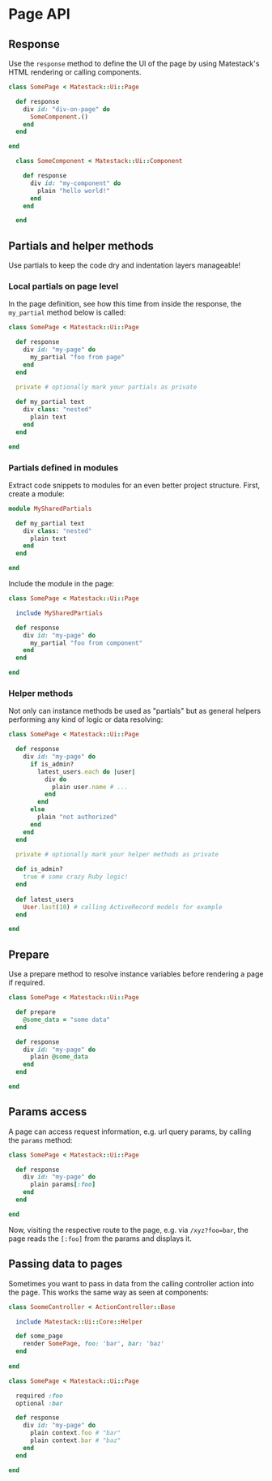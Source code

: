 # Page API

## Response

Use the `response` method to define the UI of the page by using Matestack's HTML rendering or calling components.

```ruby
class SomePage < Matestack::Ui::Page

  def response
    div id: "div-on-page" do
      SomeComponent.()
    end
  end

end
```

```ruby
  class SomeComponent < Matestack::Ui::Component

    def response
      div id: "my-component" do
        plain "hello world!"
      end
    end

  end
```

## Partials and helper methods

Use partials to keep the code dry and indentation layers manageable!

### Local partials on page level

In the page definition, see how this time from inside the response, the `my_partial` method below is called:

```ruby
class SomePage < Matestack::Ui::Page

  def response
    div id: "my-page" do
      my_partial "foo from page"
    end
  end
  
  private # optionally mark your partials as private

  def my_partial text
    div class: "nested"
      plain text
    end
  end

end
```

### Partials defined in modules

Extract code snippets to modules for an even better project structure. First, create a module:

```ruby
module MySharedPartials

  def my_partial text
    div class: "nested"
      plain text
    end
  end

end
```

Include the module in the page:

```ruby
class SomePage < Matestack::Ui::Page

  include MySharedPartials

  def response
    div id: "my-page" do
      my_partial "foo from component"
    end
  end

end
```

### Helper methods

Not only can instance methods be used as "partials" but as general helpers performing any kind of logic or data resolving:

```ruby
class SomePage < Matestack::Ui::Page

  def response
    div id: "my-page" do
      if is_admin?
        latest_users.each do |user|
          div do
            plain user.name # ...
          end
        end
      else
        plain "not authorized"
      end 
    end
  end
  
  private # optionally mark your helper methods as private

  def is_admin?
    true # some crazy Ruby logic!
  end
  
  def latest_users
    User.last(10) # calling ActiveRecord models for example
  end

end
```

## Prepare

Use a prepare method to resolve instance variables before rendering a page if required.

```ruby
class SomePage < Matestack::Ui::Page

  def prepare
    @some_data = "some data"
  end

  def response
    div id: "my-page" do
      plain @some_data
    end
  end

end
```

## Params access

A page can access request information, e.g. url query params, by calling the `params` method:

```ruby
class SomePage < Matestack::Ui::Page

  def response
    div id: "my-page" do
      plain params[:foo]
    end
  end

end
```

Now, visiting the respective route to the page, e.g. via `/xyz?foo=bar`, the page reads the `[:foo]` from the params and displays it.

## Passing data to pages

Sometimes you want to pass in data from the calling controller action into the page. This works the same way as seen at components:

```ruby
class SoomeController < ActionController::Base

  include Matestack::Ui::Core::Helper

  def some_page
    render SomePage, foo: 'bar', bar: 'baz'
  end
  
end
```

```ruby
class SomePage < Matestack::Ui::Page

  required :foo
  optional :bar

  def response
    div id: "my-page" do
      plain context.foo # "bar"
      plain context.bar # "baz"
    end
  end

end
```

